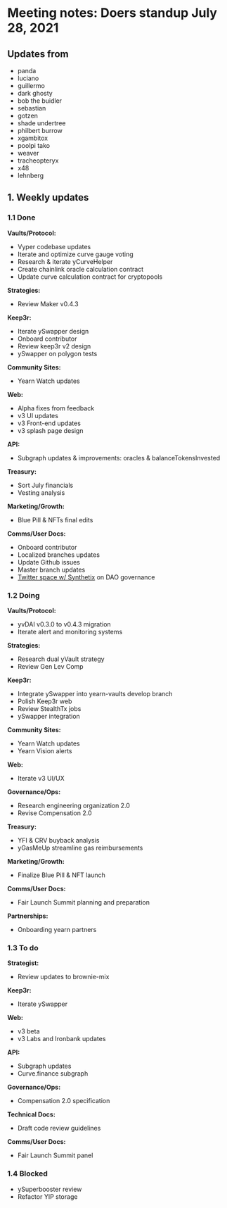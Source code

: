 # Meeting notes: Doers standup July 28, 2021

## Updates from

- panda
- luciano
- guillermo
- dark ghosty
- bob the buidler
- sebastian
- gotzen
- shade undertree
- philbert burrow
- xgambitox
- poolpi tako
- weaver
- tracheopteryx
- x48
- lehnberg

## 1. Weekly updates

### 1.1 Done

**Vaults/Protocol:**

- Vyper codebase updates
- Iterate and optimize curve gauge voting
- Research & iterate yCurveHelper
- Create chainlink oracle calculation contract
- Update curve calculation contract for cryptopools

**Strategies:**

- Review Maker v0.4.3

**Keep3r:**

- Iterate ySwapper design
- Onboard contributor
- Review keep3r v2 design
- ySwapper on polygon tests

**Community Sites:**

- Yearn Watch updates

**Web:**

- Alpha fixes from feedback
- v3 UI updates
- v3 Front-end updates
- v3 splash page design

**API:**

- Subgraph updates & improvements: oracles & balanceTokensInvested

**Treasury:**

- Sort July financials
- Vesting analysis

**Marketing/Growth:**

- Blue Pill & NFTs final edits

**Comms/User Docs:**

- Onboard contributor
- Localized branches updates
- Update Github issues
- Master branch updates
- [Twitter space w/ Synthetix](https://www.spreaker.com/user/14928562/synthetix-yearn-governance) on DAO governance

### 1.2 Doing

**Vaults/Protocol:**

- yvDAI v0.3.0 to v0.4.3 migration
- Iterate alert and monitoring systems

**Strategies:**

- Research dual yVault strategy
- Review Gen Lev Comp

**Keep3r:**

- Integrate ySwapper into yearn-vaults develop branch
- Polish Keep3r web
- Review StealthTx jobs
- ySwapper integration

**Community Sites:**

- Yearn Watch updates
- Yearn Vision alerts

**Web:**

- Iterate v3 UI/UX

**Governance/Ops:**

- Research engineering organization 2.0
- Revise Compensation 2.0

**Treasury:**

- YFI & CRV buyback analysis
- yGasMeUp streamline gas reimbursements

**Marketing/Growth:**

- Finalize Blue Pill & NFT launch

**Comms/User Docs:**

- Fair Launch Summit planning and preparation

**Partnerships:**

- Onboarding yearn partners

### 1.3 To do

**Strategist:**

- Review updates to brownie-mix

**Keep3r:**

- Iterate ySwapper

**Web:**

- v3 beta
- v3 Labs and Ironbank updates

**API:**

- Subgraph updates
- Curve.finance subgraph

**Governance/Ops:**

- Compensation 2.0 specification

**Technical Docs:**

- Draft code review guidelines

**Comms/User Docs:**

- Fair Launch Summit panel

### 1.4 Blocked

- ySuperbooster review
- Refactor YIP storage
